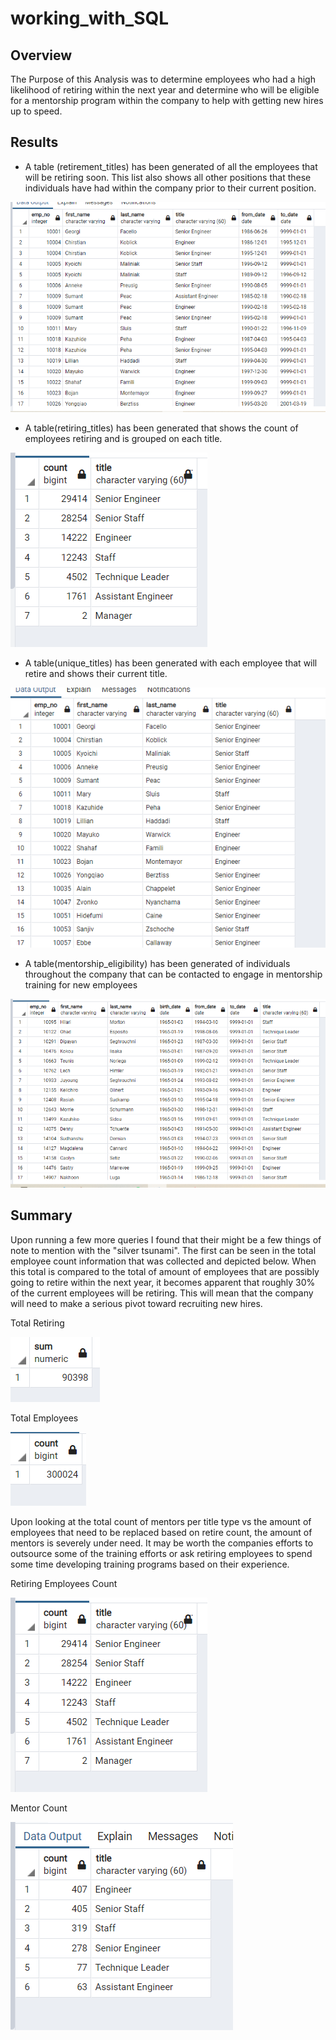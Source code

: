 # working_with_SQL

## Overview
The Purpose of this Analysis was to determine employees who had a high likelihood of retiring within the next year and determine who will be eligible for a mentorship program within the company to help with getting new hires up to speed.

## Results

- A table (retirement_titles) has been generated of all the employees that will be retiring soon. This list also shows all other positions that these individuals have had within the company prior to their current position.

![retirement_titles_sample](https://github.com/drewabramo12/working_with_SQL/blob/main/Analysis%20Projects%20Folder/Pewett-Hackard-Analysis%20Folder/Images/retirement_titles_sample.PNG)

- A table(retiring_titles) has been generated that shows the count of employees retiring and is grouped on each title.

![retiring_titles_sample](https://github.com/drewabramo12/working_with_SQL/blob/main/Analysis%20Projects%20Folder/Pewett-Hackard-Analysis%20Folder/Images/retiring_titles.PNG)

- A table(unique_titles) has been generated with each employee that will retire and shows their current title.

![unique_titles_sample](https://github.com/drewabramo12/working_with_SQL/blob/main/Analysis%20Projects%20Folder/Pewett-Hackard-Analysis%20Folder/Images/unique_titles_sample.PNG)

-  A table(mentorship_eligibility) has been generated of individuals throughout the company that can be contacted to engage in mentorship training for new employees

![mentorship_eligibility_sample](https://github.com/drewabramo12/working_with_SQL/blob/main/Analysis%20Projects%20Folder/Pewett-Hackard-Analysis%20Folder/Images/mentorship_eligibility_sample.PNG)

## Summary

Upon running a few more queries I found that their might be a few things of note to mention with the "silver tsunami". The first can be seen in the total employee count information that was collected and depicted below. When this total is compared to the total of amount of employees that are possibly going to retire within the next year, it becomes apparent that roughly 30% of the current employees will be retiring. This will mean that the company will need to make a serious pivot toward recruiting new hires.

Total Retiring

![total_retiring](https://github.com/drewabramo12/working_with_SQL/blob/main/Analysis%20Projects%20Folder/Pewett-Hackard-Analysis%20Folder/Images/total_retiring.PNG)

Total Employees

![total_employees](https://github.com/drewabramo12/working_with_SQL/blob/main/Analysis%20Projects%20Folder/Pewett-Hackard-Analysis%20Folder/Images/total_employees.PNG)

Upon looking at the total count of mentors per title type vs the amount of employees that need to be replaced based on retire count, the amount of mentors is severely under need. It may be worth the companies efforts to outsource some of the training efforts or ask retiring employees to spend some time developing training programs based on their experience.

Retiring Employees Count

![retiring_titles_sample](https://github.com/drewabramo12/working_with_SQL/blob/main/Analysis%20Projects%20Folder/Pewett-Hackard-Analysis%20Folder/Images/retiring_titles.PNG)

Mentor Count

![Mentor_count](https://github.com/drewabramo12/working_with_SQL/blob/main/Analysis%20Projects%20Folder/Pewett-Hackard-Analysis%20Folder/Images/mentorship_count.PNG)